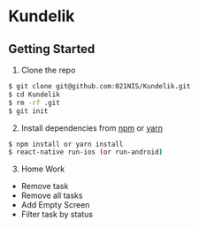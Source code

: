 # Kundelik

## Getting Started

1.  Clone the repo

```bash
$ git clone git@github.com:021NIS/Kundelik.git
$ cd Kundelik
$ rm -rf .git
$ git init
```

2.  Install dependencies from [npm](https://www.npmjs.com) or [yarn](https://yarnpkg.com/lang/en/)

```bash
$ npm install or yarn install
$ react-native run-ios (or run-android)
```

3.  Home Work

* Remove task
* Remove all tasks
* Add Empty Screen
* Filter task by status
